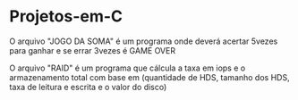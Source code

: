 # Projetos-em-C

O arquivo "JOGO DA SOMA" é um programa onde deverá acertar 5vezes para ganhar e se errar 3vezes é GAME OVER

O arquivo "RAID" é um programa que cálcula a taxa em iops e o armazenamento total com base em (quantidade de HDS, tamanho dos HDS, taxa de leitura e escrita e o valor do disco)
